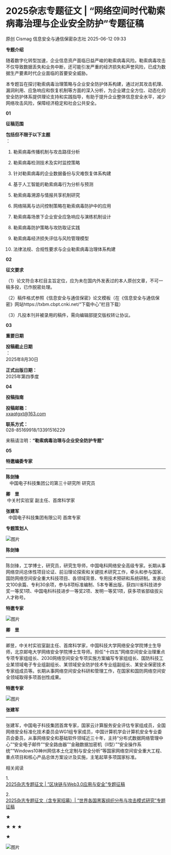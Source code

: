 #  2025杂志专题征文 | “网络空间时代勒索病毒治理与企业安全防护”专题征稿  
原创 Cismag  信息安全与通信保密杂志社   2025-06-12 09:33  
  
**专题介绍**  
  
  
  
随着数字化转型加速，企业信息资产面临日益严峻的勒索病毒风险。勒索病毒攻击不仅导致数据丢失和业务中断，还可能引发严重的经济损失和声誉风险，已成为数据生产要素时代企业面临的首要安全威胁。  
  
本专题旨在探讨勒索病毒治理策略与企业安全防护体系构建，通过对其攻击机理、漏洞利用、应急响应和恢复机制等方面的深入分析，为企业建立全方位、动态化的安全防护体系提供理论支持和实践指导，有助于提升企业整体信息安全水平，减少网络攻击风险，保障经济稳定和社会公共安全。  
  
**01**  
  
**征稿范围**  
  
  
**包括但不限于以下主题**  
：  
  
1. 勒索病毒传播机制与攻击路径分析  
  
2. 勒索病毒检测技术及实时监控策略  
  
3. 针对勒索病毒的企业数据备份与灾难恢复体系构建  
  
4. 基于人工智能的勒索病毒行为分析与预测  
  
5. 勒索病毒溯源与情报共享机制研究  
  
6. 网络隔离与访问控制策略在勒索病毒防护中的应用  
  
7. 勒索病毒场景下企业安全应急响应与演练机制设计  
  
8. 勒索病毒防护策略与攻防取证实践  
  
9. 勒索病毒经济损失评估与风险管理模型  
  
10. 法律法规、合规性要求与企业勒索病毒治理体系构建  
  
**02**  
  
**征文要求**  
  
  
（1）论文符合本栏目主旨定位，应为未在国内外发表过的本人原创文章，不可一稿多投，已作脱密处理。  
  
（2）稿件格式参照《信息安全与通信保密》论文模板（在《信息安全与通信保密》网站https://txbm.cbpt.cnki.net/“下载中心”栏目下载）  
  
（3）凡投本刊并被录用的稿件，需向编辑部提交版权转让协议。  
  
**03**  
  
**重要日期**  
  
  
**投稿截止日期**  
：  
2025年8月30日  
  
**正式出版日期：**  
2025年第四季度  
  
**04**  
  
**投稿指南**  
  
  
**投稿邮箱：**  
xxaqtgxt@163.com  
  
**联系方式：**  
028-85169918/13391516229  
  
来稿请注明：**“勒索病毒治理与企业安全防护专题”**  
  
**05**  
  
**特邀编委专家**  
  
  
****  
**陈剑锋**  
   中国电子科技集团公司第三十研究所 研究员  
  
**卿　昱**  
 中关村实验室 副主任、首席科学家  
  
**张建军**  
  中国电子科技集团有限公司 首席专家  
  
  
  
  
**专题策划人**  
  
![图片](https://mmbiz.qpic.cn/sz_mmbiz_png/iclynibMMTgBzqwHicQKrA8VicZVPbyGCN2Iwn09fypYGM20pREibQDWjFnPfdkkyqID3nal48Q6MzIaWn15Pibxuukg/640?wx_fmt=other&from=appmsg&wxfrom=5&wx_lazy=1&tp=webp "")  
  
**陈剑锋**  
****  
  
  
  
  
陈剑锋，工学博士，研究员，研究生导师，中国电科网络安全高级专家。长期从事网络空间总体性项目论证、前沿理论探索和关键技术研究工作，牵头和参与国家、国防网络空间安全重大科技项目、各领域背景、专用技术预研和系统研制。发表论文100余篇、专利30余项，参与8项标准编制、5本专著出版，获四川省科技进步奖一等奖1项、中国电科科技进步一等奖2项、发明一等奖1项，获多项省部级拔尖人才称号。  
  
**特邀专家**  
  
![图片](https://mmbiz.qpic.cn/sz_mmbiz_png/iclynibMMTgBzqwHicQKrA8VicZVPbyGCN2IDjG2lI3M3eXutO2fsNPaYILUnYPmRsLQoU7nic00Fsre9f5ExLJjzFA/640?wx_fmt=other&from=appmsg&wxfrom=5&wx_lazy=1&tp=webp "")  
  
**卿　昱**  
****  
  
  
  
  
卿昱，中关村实验室副主任、首席科学家，中国科技大学网络安全学院博士生导师，北京邮电大学网络安全学院博士生导师。担任“十四五”网络空间安全治理重点专项专家组组长、2030网络空间安全专项实施方案编写专家组组长、国防科技工业某领域电子专业组副组长、某领域安全防护技术专业组副组长、某安全保密技术专家组成员等。长期从事网络空间安全科研和管理工作，在国家和国防网络空间安全领域取得多项首创性成果。  
  
**特邀专家**  
  
![图片](https://mmbiz.qpic.cn/sz_mmbiz_png/iclynibMMTgBzqwHicQKrA8VicZVPbyGCN2IpToiaP6PDpUtQwDficQqEbw3uF7obhWvibHILMtvE1OBsI7Tr7XpeVe1A/640?wx_fmt=other&from=appmsg&wxfrom=5&wx_lazy=1&tp=webp "")  
  
**张建军**  
****  
  
  
  
  
张建军，中国电子科技集团首席专家，国家云计算服务安全评估专家组成员，全国网络安全标准化技术委员会WG1组专家成员，中国计算机学会计算机安全专业委员会委员，从事网络安全和基础软件领域近三十年，主持“分布式数据网络管理中心”“安全电子邮件”“安全路由器”“金融数据加密机（Ⅱ型）”“安全操作系统”“Windows10神州网信本土化定制与安全分析”等国家网络空间安全重大工程、重点项目和核心产品总体方案设计及实施，主笔起草多项国家标准。  
  
相关阅读  
  
1.   
[2025杂志专题征文 | “区块链与Web3.0应用与安全”专题征稿](https://mp.weixin.qq.com/s?__biz=MzkwMTMyMDQ3Mw==&mid=2247599274&idx=1&sn=479fd77829e4c765bc5204b32f3994a4&scene=21#wechat_redirect)  
  
  
2.   
[2025杂志专题征文（含专家招募）| “世界各国黑客组织分布与攻击模式研究”专题征稿](https://mp.weixin.qq.com/s?__biz=MzkwMTMyMDQ3Mw==&mid=2247599114&idx=1&sn=633392daaae4e994aed8c8cd53d094da&scene=21#wechat_redirect)  
  
  
  
  
  
  
  
**★**  
  
  
**★ ★ ★**  
  
  
**★**  
  
  
  
  
  
  
  
  
  
![图片](https://mmbiz.qpic.cn/sz_mmbiz_png/iclynibMMTgByDUYwiaLF0nq6DRz199SCH3y7ndia8XvyzaNnQwguUzacEyMWDeOvEXGpG5sGicQjQGne1sBc8ZSn3g/640?wx_fmt=other&from=appmsg&wxfrom=5&wx_lazy=1&wx_co=1&tp=webp "")  
  
  
